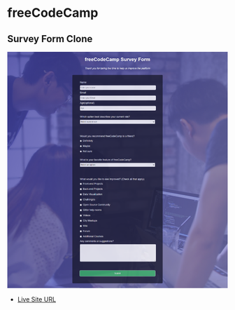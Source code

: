 # freeCodeCamp 
## Survey Form Clone
![](ss.png)
* [Live Site URL](https://idrisyigit.github.io/Survey-Form/)
